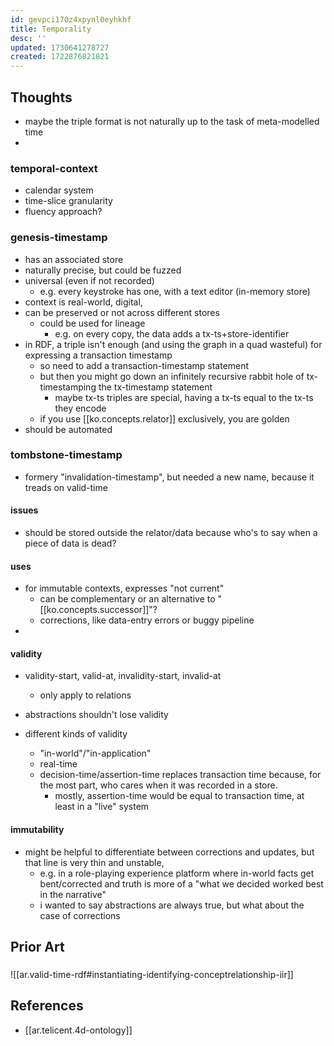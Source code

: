 ```yaml
---
id: gevpci170z4xpynl0eyhkhf
title: Temporality
desc: ''
updated: 1730641278727
created: 1722876821821
---
```


## Thoughts

- maybe the triple format is not naturally up to the task of meta-modelled time
- 

### temporal-context

- calendar system
- time-slice granularity
- fluency approach?


### genesis-timestamp
  - has an associated store
  - naturally precise, but could be fuzzed 
  - universal (even if not recorded)
    - e.g. every keystroke has one, with a text editor (in-memory store)
  - context is real-world, digital, 
  - can be preserved or not across different stores
    - could be used for lineage
      - e.g. on every copy, the data adds a tx-ts+store-identifier
  - in RDF, a triple isn't enough (and using the graph in a quad wasteful) for expressing a transaction timestamp
    - so need to add a transaction-timestamp statement
    - but then you might go down an infinitely recursive rabbit hole of tx-timestamping the tx-timestamp statement 
      - maybe tx-ts triples are special, having a tx-ts equal to the tx-ts they encode
    - if you use [[ko.concepts.relator]] exclusively, you are golden
  - should be automated

### tombstone-timestamp 

- formery "invalidation-timestamp", but needed a new name, because it treads on valid-time

#### issues

- should be stored outside the relator/data because who's to say when a piece of data is dead?

#### uses

- for immutable contexts, expresses "not current"
  - can be complementary or an alternative to "[[ko.concepts.successor]]"?
  - corrections, like data-entry errors or buggy pipeline
- 



#### validity

- validity-start, valid-at, invalidity-start, invalid-at
  - only apply to relations
- abstractions shouldn't lose validity

- different kinds of validity
  - "in-world"/"in-application"
  - real-time
  - decision-time/assertion-time replaces transaction time because, for the most part, who cares when it was recorded in a store. 
    - mostly, assertion-time would be equal to transaction time, at least in a "live" system

#### immutability

- might be helpful to differentiate between corrections and updates, but that line is very thin and unstable, 
  - e.g. in a role-playing experience platform where in-world facts get bent/corrected and truth is more of a "what we decided worked best in the narrative"
  - i wanted to say abstractions are always true, but what about the case of corrections


## Prior Art

### 

![[ar.valid-time-rdf#instantiating-identifying-conceptrelationship-iir]]

## References

- [[ar.telicent.4d-ontology]]